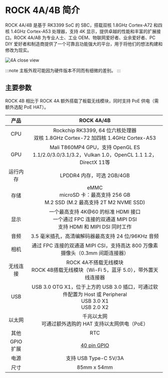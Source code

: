 ﻿---
sidebar_label: '概览'
sidebar_position: 3
---

# ROCK 4A/4B 简介

ROCK 4A/4B 是基于 RK3399 SoC 的 SBC，搭载双核 1.8GHz Cortex-A72 和四核 1.4GHz Cortex-A53 处理器，支持 4K 显示，提供卓越的性能和丰富的扩展接口。ROCK 4A/AB 为专业人士、工业 OEM、物联网爱好者、业余爱好者、PC DIY 爱好者和制造商提供了一个可靠且功能强大的平台，用于将他们的想法构建和修改为现实。

![4A close view](/img/rock4/4a/rock4a.webp)  

:::note
主板外观可能因为硬件版本不同而有细微的差别。
:::

## 主要参数

ROCK 4B 相比于 ROCK 4A 额外搭载了板载无线模块，同时支持 PoE 供电（需额外选配 PoE HAT）。

|   产品    |                                                  ROCK 4A/4B                                                   |
| :-------: | :-----------------------------------------------------------------------------------------------------------: |
|    CPU    |              Rockchip RK3399, 64 位六核处理器<br/>双核 1.8GHz Cortex-72 加四核 1.4GHz Cortex-A53              |
|    GPU    |        Mali T860MP4 GPU，支持 OpenGL ES 1.1/2.0/3.0/3.1/3.2，Vulkan 1.0，OpenCL 1.1 1.2，DirectX 11等         |
| 运行内存  |                                           LPDDR4 内存，可选 2GB/4GB                                           |
|   存储    |                eMMC<br/>microSD 卡：最高支持 256 GB<br/>M.2 SSD (M.2 最高支持 2T M2 NVME SSD)                 |
|   显示    | 一个最高支持 4K@60 的标准 HDMI 接口<br/>一个通过 FPC 连接的双通道 MIPI DSI<br/>支持 HDMI 和 MIPI DSI 同时工作 |
|   音频    |                              3.5 毫米插孔，高清编解码器最高支持 24 位/96KHz 音频                              |
|   相机    |                 通过 FPC 连接的双通道 MIPI CSI，支持高达 800 万像素摄像头（0.3mm 间距连接器）                 |
| 无线连接  |             ROCK 4A不搭载无线模块<br/>ROCK 4B搭载无线模块（Wi-Fi 5，蓝牙 5.0），带外置天线连接器              |
|    USB    |  USB 3.0 OTG X1，位于上方的 USB 3.0 插口，可通过软件配置为 Host 或 Peripheral<br/>USB 3.0 X1<br/>USB 2.0 X2   |
|  以太网   |                           千兆以太网<br/>可通过额外选购的 HAT 支持以太网供电（PoE）                           |
|   其他    |                                                      RTC                                                      |
| GPIO 扩展 |                                   [40 pin GPIO](/rock4/hardware/rock4-gpio)                                   |
|   电源    |                                             支持 USB Type-C 5V/3A                                             |
|   尺寸    |                                                  85mm x 54mm                                                  |
